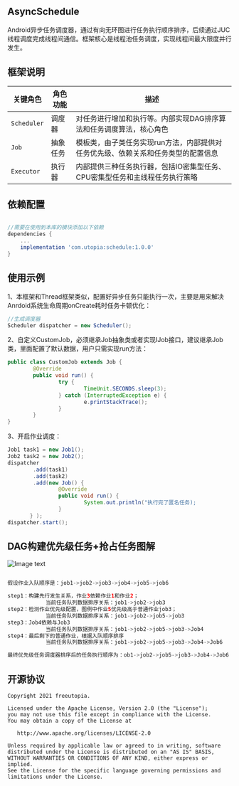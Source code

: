 ## AsyncSchedule


Android异步任务调度器，通过有向无环图进行任务执行顺序排序，后续通过JUC线程调度完成线程间通信。框架核心是线程池任务调度，实现线程间最大限度并行发生。

## 框架说明
|关键角色|角色功能|描述|
|---|---|---|
|`Scheduler`|调度器|对任务进行增加和执行等。内部实现DAG排序算法和任务调度算法，核心角色|
|`Job`|抽象任务|模板类，由子类任务实现run方法，内部提供对任务优先级、依赖关系和任务类型的配置信息
|`Executor`|执行器|内部提供三种任务执行器，包括IO密集型任务、CPU密集型任务和主线程任务执行策略|


## 依赖配置

```groovy

//需要在使用到本库的模块添加以下依赖
dependencies {
    ...
    implementation 'com.utopia:schedule:1.0.0'
}

```

## 使用示例
1、本框架和Thread框架类似，配置好异步任务只能执行一次，主要是用来解决Anrdoid系统生命周期onCreate耗时任务卡顿优化：
````java
//生成调度器
Scheduler dispatcher = new Scheduler();
````

2、自定义CustomJob，必须继承Job抽象类或者实现IJob接口，建议继承Job类，里面配置了默认数据，用户只需实现run方法：
````java
public class CustomJob extends Job {   
        @Override   
        public void run() {       
                try {           
                        TimeUnit.SECONDS.sleep(3);       
                } catch (InterruptedException e) {           
                        e.printStackTrace();       
                }   
        }
}

````

3、开启作业调度：
````java
Job1 task1 = new Job1();
Job2 task2 = new Job2();
dispatcher
        .add(task1)
        .add(task2)
        .add(new Job() {   
                @Override   
                public void run() {          
                        System.out.println("执行完了匿名任务);     
                }
       } );
dispatcher.start();


````

## DAG构建优先级任务+抢占任务图解
![Image text](https://raw.githubusercontent.com/freeutopia/AsyncSchedule/main/images/schedule.jpg)

````java

假设作业入队顺序是：job1->job2->job3->job4->job5->job6

step1：构建先行发生关系，作业3依赖作业1和作业2；
            当前任务队列数据排序关系：job1->job2->job3
step2：检测作业优先级配置，图例中作业5优先级高于普通作业job3；
            当前任务队列数据排序关系：job1->job2->job5->job3
step3：Job4依赖与Job3
            当前任务队列数据排序关系：job1->job2->job5->job3->Job4
step4：最后剩下的普通作业，根据入队顺序排序
            当前任务队列数据排序关系：job1->job2->job5->job3->Job4->Job6

最终优先级任务调度器排序后的任务执行顺序为：ob1->job2->job5->job3->Job4->Job6
````


## 开源协议
```text
Copyright 2021 freeutopia.

Licensed under the Apache License, Version 2.0 (the "License");
you may not use this file except in compliance with the License.
You may obtain a copy of the License at

   http://www.apache.org/licenses/LICENSE-2.0

Unless required by applicable law or agreed to in writing, software
distributed under the License is distributed on an "AS IS" BASIS,
WITHOUT WARRANTIES OR CONDITIONS OF ANY KIND, either express or implied.
See the License for the specific language governing permissions and
limitations under the License.
```
